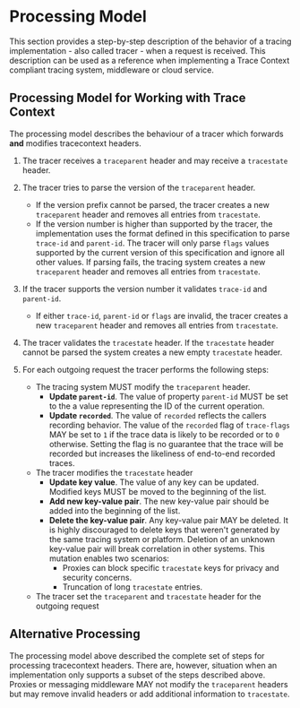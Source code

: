 # Processing Model

This section provides a step-by-step description of the behavior of a tracing implementation - also called tracer -  when a request is received. This description can be used as a reference when implementing a Trace Context compliant tracing system, middleware or cloud service.

## Processing Model for Working with Trace Context

The processing model describes the behaviour of a tracer which forwards **and** modifies
tracecontext headers.

1. The tracer receives a `traceparent` header and may receive a `tracestate` header.
2. The tracer tries to parse the version of the `traceparent` header.
   - If the version prefix cannot be parsed, the tracer creates a new `traceparent`
     header and removes all entries from `tracestate`.
   - If the version number is higher than supported by the tracer,
  the implementation uses the format defined in this specification to parse
  `trace-id` and `parent-id`. The tracer will only parse `flags` values
  supported by the current version of this specification and ignore all other
  values. If parsing fails, the tracing system creates a new `traceparent` header
  and removes all entries from `tracestate`.

3. If the tracer supports the version number it validates `trace-id`
and `parent-id`.
   - If either `trace-id`, `parent-id` or `flags`  are invalid,  the tracer
   creates a new `traceparent` header and removes all entries from `tracestate`.

4. The tracer validates the `tracestate` header. If the `tracestate` header cannot be parsed the system creates a new empty `tracestate` header.

5. For each outgoing request the tracer performs the following steps:

   - The tracing system MUST modify the `traceparent` header.
        - **Update `parent-id`**. The value of property `parent-id` MUST be set to        the a value representing the ID of the current operation.
        -  **Update `recorded`**. The value of `recorded` reflects the callers
            recording behavior. The value of the `recorded` flag of `trace-flags`
            MAY be set to `1` if the trace data is likely to be recorded or to `0` otherwise. Setting the flag is no guarantee that the trace will be recorded but increases the likeliness of end-to-end recorded traces.
    - The tracer modifies the `tracestate` header
        - **Update key value**. The value of any key can be updated. Modified keys
        MUST be moved to the beginning of the list. 
        - **Add new key-value pair**. The new key-value pair should be added into
        the beginning of the list.
        - **Delete the key-value pair**. Any key-value pair MAY be deleted. It is
        highly discouraged to delete keys that weren't generated by the same tracing
        system or platform. Deletion of an unknown key-value pair will break
        correlation in other systems. This mutation enables two scenarios:
            - Proxies can block specific `tracestate` keys for privacy and security
            concerns.
            - Truncation of long `tracestate` entries.
    - The tracer set the `traceparent` and `tracestate` header for the outgoing request


## Alternative Processing

The processing model above described the complete set of steps for processing tracecontext headers. There are, however, situation when an implementation only supports a subset of the steps described above. Proxies or messaging middleware MAY not modify the `traceparent` headers but may remove invalid headers or add additional information to `tracestate`. 
